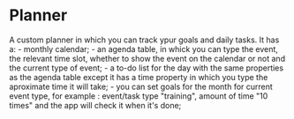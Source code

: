 # Planner

A custom planner in which you can track ypur goals and daily tasks. It has a:
    - monthly calendar;
    - an agenda table, in whick you can type the event, the relevant time slot, whether to show the event on the calendar or not and the current type of event;
    - a to-do list for the day with the same properties as the agenda table except it has a time property in which you type the aproximate time it will take;
    - you can set goals for the month for current event type, for example : event/task type "training", amount of time "10 times" and the app will check it when it's done;

